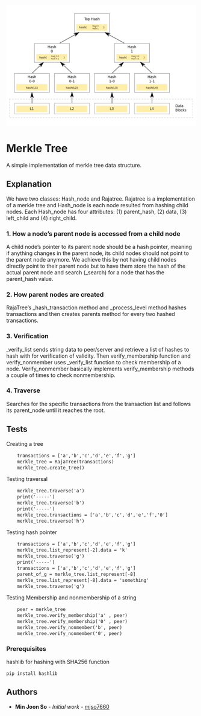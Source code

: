 ![Alt text](Hash_Tree.svg.png?raw=true "Title")
# Merkle Tree
A simple implementation of merkle tree data structure.

## Explanation
We have two classes: Hash_node and Rajatree. Rajatree is a implementation of a merkle tree and Hash_node is each node resulted from hashing child nodes. Each Hash_node has four attributes: (1) parent_hash, (2) data, (3) left_child and (4) right_child. 

### 1.	How a node’s parent node is accessed from a child node
A child node’s pointer to its parent node should be a hash pointer, meaning if anything changes in the parent node, its child nodes should not point to the parent node anymore. We achieve this by not having child nodes directly point to their parent node but to have them store the hash of the actual parent node and search (_search) for a node that has the parent_hash value.

### 2.	How parent nodes are created
RajaTree’s _hash_transaction method and _process_level method hashes transactions and then creates parents method for every two hashed transactions.

### 3.	Verification
_verify_list sends string data to peer/server and retrieve a list of hashes to hash with for verification of validity. Then verify_membership function and verify_nonmember uses _verify_list function to check membership of a node. Verify_nonmember basically implements verify_membership methods a couple of times to check nonmembership.

### 4.	Traverse
Searches for the specific transactions from the transaction list and follows its parent_node until it reaches the root.

## Tests
Creating a tree
```
    transactions = ['a','b','c','d','e','f','g']
    merkle_tree = RajaTree(transactions)
    merkle_tree.create_tree()
```

Testing traversal
```
    merkle_tree.traverse('a')
    print('-----')
    merkle_tree.traverse('b')
    print('-----')
    merkle_tree.transactions = ['a','b','c','d','e','f','0']
    merkle_tree.traverse('h')
```
Testing hash pointer
```
    transactions = ['a','b','c','d','e','f','g']
    merkle_tree.list_represent[-2].data = 'k'
    merkle_tree.traverse('g')
    print('-----')
    transactions = ['a','b','c','d','e','f','g']
    parent_of_g = merkle_tree.list_represent[-8]
    merkle_tree.list_represent[-8].data = 'something'
    merkle_tree.traverse('g')
```

Testing Membership and nonmembership of a string
```
    peer = merkle_tree
    merkle_tree.verify_membership('a' , peer)
    merkle_tree.verify_membership('0' , peer)
    merkle_tree.verify_nonmember('b', peer)
    merkle_tree.verify_nonmember('0', peer)
```
### Prerequisites

hashlib for hashing with SHA256 function
```
pip install hashlib
```

## Authors

* **Min Joon So** - *Initial work* - [mjso7660](https://github.com/mjso7660)
